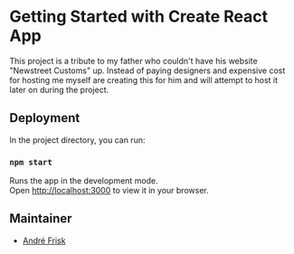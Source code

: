 # Getting Started with Create React App

This project is a tribute to my father who couldn't have his website "Newstreet Customs" up. Instead of paying designers and expensive cost for hosting me myself are creating this for him and will attempt to host it later on during the project.

## Deployment

In the project directory, you can run:

### `npm start`

Runs the app in the development mode.\
Open [http://localhost:3000](http://localhost:3000) to view it in your browser.

## Maintainer

- [André Frisk]

[André Frisk]: https://github.com/Stronkness